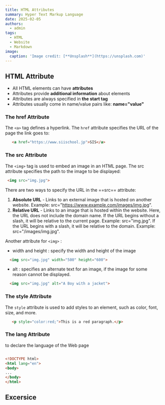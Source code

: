 ```yaml
---
title: HTML Attributes
summary: Hyper Text Markup Language
date: 2025-02-05
authors:
  - admin
tags:
  - HTML
  - Website
  - Markdown
image:
  caption: 'Image credit: [**Unsplash**](https://unsplash.com)'
---
```



## HTML Attribute

  -  All HTML elements can have **attributes**
  -  Attributes provide **additional information** about elements
  -  Attributes are always specified in **the start tag**
  -  Attributes usually come in name/value pairs like: **name="value"**

### The href Attribute
The `<a>` tag defines a hyperlink. The `href` attribute specifies the URL of the page the link goes to:
```html
   <a href="https://www.siischool.jp">SIS</a> 
```

### The src Attribute

The `<img>` tag is used to embed an image in an HTML page. The src attribute specifies the path to the image to be displayed:

```html
 <img src="img.jpg"> 
```

There are two ways to specify the URL in the ==src== attribute:
1. **Absolute URL** - Links to an external image that is hosted on another website. Example: src="https://www.example.com/images/img.jpg".
2. **Relative URL** - Links to an image that is hosted within the website. Here, the URL does not include the domain name. If the URL begins without a slash, it will be relative to the current page. Example: src="img.jpg". If the URL begins with a slash, it will be relative to the domain. Example: src="/images/img.jpg".

Another attribute for `<img>` :
- width and height : specify the width and height of the image 
```html
  <img src="img.jpg" width="500" height="600">  
```
- alt : specifies an alternate text for an image, if the image for some reason cannot be displayed. 
```html
  <img src="img.jpg" alt="A Boy with a jacket">  
```
 
### The style Attribute
The `style` attribute is used to add styles to an element, such as color, font, size, and more.
 
```html
   <p style="color:red;">This is a red paragraph.</p>  
```

### The lang Attribute
to declare the language of the Web page
```html

<!DOCTYPE html>
<html lang="en">
<body>
...
</body>
</html>

```

## Excersice


